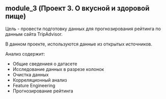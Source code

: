 ## module_3 (Проект 3. О вкусной и здоровой пище)
Цель - провести подготовку данных для прогнозирования рейтинга по данным сайта TripAdvisor.

В данном проекте, используются данные из открытых источников.

Анализ содержит: 
- Общие сведениея о датасете
- Исследование данных в разрезе колонок
- Очистка данных
- Корреляционный анализ
- Feature Engineering
- Прогнозирование рейтинга